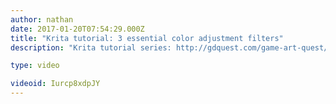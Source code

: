 ```yaml
---
author: nathan
date: 2017-01-20T07:54:29.000Z
title: "Krita tutorial: 3 essential color adjustment filters"
description: "Krita tutorial series: http://gdquest.com/game-art-quest/volume-1/course-public/"

type: video

videoid: Iurcp8xdpJY
---
```


